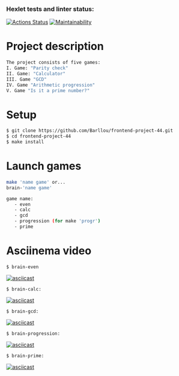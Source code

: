 ### Hexlet tests and linter status:
[![Actions Status](https://github.com/Barllou/frontend-project-44/workflows/hexlet-check/badge.svg)](https://github.com/Barllou/frontend-project-44/actions)
[![Maintainability](https://api.codeclimate.com/v1/badges/d075fbf0ec5b532095aa/maintainability)](https://codeclimate.com/github/Barllou/frontend-project-44/maintainability)

# Project description
```bash
The project consists of five games:
I. Game: "Parity check"
II. Game: "Calculator"
III. Game "GCD"
IV. Game "Arithmetic progression"
V. Game "Is it a prime number?"
```
# Setup
```bash
$ git clone https://github.com/Barllou/frontend-project-44.git
$ cd frontend-project-44
$ make install
```
# Launch games
```bash
make 'name game' or...
brain-'name game'

game name:
   - even
   - calc
   - gcd
   - progression (for make 'progr')
   - prime
```

# Asciinema video
```
$ brain-even
```
[![asciicast](https://asciinema.org/a/LuTV5ONzUpKvGnrs2MY0f1rQj.svg)](https://asciinema.org/a/LuTV5ONzUpKvGnrs2MY0f1rQj)

```
$ brain-calc:
``` 
[![asciicast](https://asciinema.org/a/KyscLlbOSvHqdqpqN0yLcsUv6.svg)](https://asciinema.org/a/KyscLlbOSvHqdqpqN0yLcsUv6)

```
$ brain-gcd:
``` 
[![asciicast](https://asciinema.org/a/i8tXvq55pySscp7WHeMOZHgTX.svg)](https://asciinema.org/a/i8tXvq55pySscp7WHeMOZHgTX)

```
$ brain-progression:
``` 
[![asciicast](https://asciinema.org/a/sj8DN8k4ZzFf291wjapcJ3toa.svg)](https://asciinema.org/a/sj8DN8k4ZzFf291wjapcJ3toa)

```
$ brain-prime:
``` 
[![asciicast](https://asciinema.org/a/Cna6QblObiHA62LNmbEqox6Mj.svg)](https://asciinema.org/a/Cna6QblObiHA62LNmbEqox6Mj)
